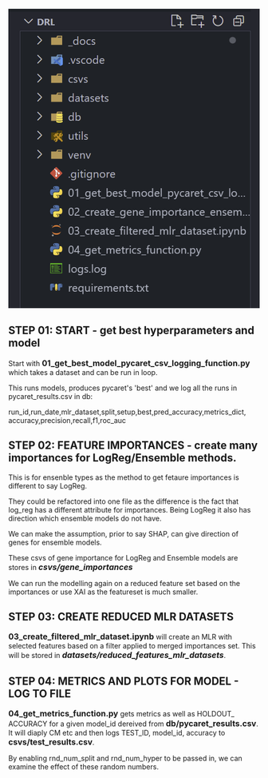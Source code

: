 ![Explorer](./_images/explorer.png)

## STEP 01: START - get best hyperparameters and model

Start with <font size="3">**01_get_best_model_pycaret_csv_logging_function.py**</font> which takes a dataset and can be run in loop.

This runs models, produces pycaret's 'best' and we log all the runs in pycaret_results.csv in db:

run_id,run_date,mlr_dataset,split,setup,best,pred_accuracy,metrics_dict, accuracy,precision,recall,f1,roc_auc

## STEP 02: FEATURE IMPORTANCES - create many importances for LogReg/Ensemble methods.

This is for ensenble types as the method to get fetaure importances is different to say LogReg.

They could be refactored into one file as the difference is the fact that log_reg has a different attribute for importances. Being LogReg it also has direction which ensemble models do not have.

We can make the assumption, prior to say SHAP, can give direction of genes for ensemble models.

These csvs of gene importance for LogReg and Ensemble models are stores in <font size="3">**_csvs/gene_importances_**</font>

We can run the modelling again on a reduced feature set based on the importances or use XAI as the featureset is much smaller.

## STEP 03: CREATE REDUCED MLR DATASETS

<font size="3">**03_create_filtered_mlr_dataset.ipynb**</font> will create an MLR with selected features based on a filter applied to merged importances set. This will be stored in <font size="3">**_datasets/reduced_features_mlr_datasets_**</font>.

## STEP 04: METRICS AND PLOTS FOR MODEL - LOG TO FILE

<font size="3">**04_get_metrics_function.py**</font> gets metrics as well as HOLDOUT\_ ACCURACY for a given model_id dereived from <font size="3">**db/pycaret_results.csv**</font>. It will diaply CM etc and then logs TEST_ID, model_id, accuracy to <font size="3">**csvs/test_results.csv**</font>.

By enabling rnd_num_split and rnd_num_hyper to be passed in, we can examine the effect of these random numbers.
